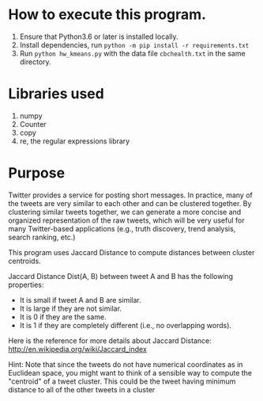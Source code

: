 # How to execute this program. 
1. Ensure that Python3.6 or later is installed locally.
2. Install dependencies, run `python -m pip install -r requirements.txt`
3. Run `python hw_kmeans.py` with the data file `cbchealth.txt` in the same directory.

# Libraries used
1. numpy
2. Counter
3. copy
4. re, the regular expressions library

# Purpose
Twitter provides a service for posting short messages. In practice, many of the tweets are very
similar to each other and can be clustered together. By clustering similar tweets together, we can
generate a more concise and organized representation of the raw tweets, which will be very
useful for many Twitter-based applications (e.g., truth discovery, trend analysis, search ranking,
etc.)

This program uses Jaccard Distance to compute distances between cluster centroids.

Jaccard Distance Dist(A, B) between tweet A and B has the following properties:
  - It is small if tweet A and B are similar.
  - It is large if they are not similar.
  - It is 0 if they are the same.
  - It is 1 if they are completely different (i.e., no overlapping words).
  
Here is the reference for more details about Jaccard Distance:
http://en.wikipedia.org/wiki/Jaccard_index

Hint: Note that since the tweets do not have numerical coordinates as in Euclidean space, you
might want to think of a sensible way to compute the "centroid" of a tweet cluster. This could be
the tweet having minimum distance to all of the other tweets in a cluster
